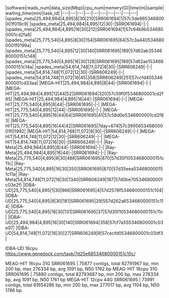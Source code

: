 

|software|reads_num|data_size(Mbp)|cpu_num|memery(G)|time(m)|sample|waiting_time(min)|task_id|
|---|---|---|---|---|---|---|---|---|---|
|spades_meta|25,494,984|4,895|8|30|210|SRR061694|1|57c3de865346800001f019c9|
|spades_meta|25,494,984|4,895|12|30|-|SRR061694|-|-|
|spades_meta|25,494,984|4,895|16|30|212|SRR061694|1|57c64b9b5346800001cd2fa8|
|spades_meta|25,775,540|4,895|8|30|154|SRR061695|64|57c3a4405346800001f0199a|
|spades_meta|25,775,540|4,895|12|30|140|SRR061695|189|57d62ab3534680000151c148|
|spades_meta|25,775,540|4,895|16|30|128|SRR061695|189|57d62ae1534680000151c14a|
|spades_meta|54,814,748|11,072|8|30|-|SRR606249|-|-|
|spades_meta|54,814,748|11,072|12|30|-|SRR606249|-|-|
|spades_meta|54,814,748|11,072|16|45|358|SRR606249|251|57ccfd405346800001cd33aa|
|MEGA-HIT|25,494,984|4,895|8|44|-|SRR061694|-|-|
|MEGA-HIT|25,494,984|4,895|12|44|52|SRR061694|320|57c59f0f5346800001cd2f85|
|MEGA-HIT|25,494,984|4,895|16|44|-|SRR061694|-|-|
|MEGA-HIT|25,775,540|4,895|8|44|-|SRR061695|-|-|
|MEGA-HIT|25,775,540|4,895|12|44|-|SRR061695|-|-|
|MEGA-HIT|25,775,540|4,895|16|44|64|SRR061695|41|57c58d0e5346800001cd2f83|
|MEGA-HIT|25,775,540|4,895|16|44|42|SRR061695|7day+674|57c399565346800001f01982|
|MEGA-HIT|54,814,748|11,072|8|30|-|SRR606249|-|-|
|MEGA-HIT|54,814,748|11,072|12|30|-|SRR606249|-|-|
|MEGA-HIT|54,814,748|11,072|16|30|-|SRR606249|-|-|
|Ray-Meta|25,494,984|4,895|8|44|-|SRR061694|-|-|
|Ray-Meta|25,494,984|4,895|16|44|-|SRR061694|-|-|
|Ray-Meta|25,775,540|4,895|8|30|488|SRR061695|870|57d35f10534680000151c11c|
|Ray-Meta|25,775,540|4,895|16|30|350|SRR061695|870|57d35eea534680000151c11a|
|Ray-Meta|54,814,748|11,072|16|30|1340|SRR606249|187|57d0be705346800001c03e2f|
|IDBA-UD|25,775,540|4,895|1|30|866|SRR061695|4|57d2578f534680000151c104|
|IDBA-UD|25,775,540|4,895|8|30|181|SRR061695|29|557d262a6534680000151c114|
|IDBA-UD|25,775,540|4,895|16|30|131|SRR061695|37|57d35f10534680000151c11c|
|IDBA-UD|25,494,984|4,895|16|30|140|SRR061694|358|57cf7a555346800001c03e07|
|IDBA-UD|54,814,748|11,072|16|30|27|SRR606249|9|57cecfd05346800001c03df3|



IDBA-UD 16cpu https://www.genedock.com/task/7d25e68534680000151c10c/

MEAG-HIT 16cpu 31G SRR061695 | 75877 contigs, total 82791967 bp, min 200 bp, max 276334 bp, avg 1091 bp, N50 1762 bp
MEAG-HIT 16cpu 31G SRR061695 | 75880 contigs, total 82793687 bp, min 200 bp, max 276334 bp, avg 1091 bp, N50 1761 bp
MEGA-HIT 12cpu 44G SRR061695 | 73991 contigs, total 81654286 bp, min 200 bp, max 277017 bp, avg 1104 bp, N50 1786 bp
